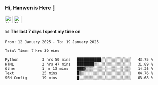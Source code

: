 ### Hi, Hanwen is Here 👋
<p>
	<a href="https://www.linkedin.com/in/liu-hanwen/"><img src="https://img.shields.io/badge/@hanwen-0A66C2?style=flat&logo=LinkedIn&logoColor=white" alt="Linkedin"  height="25px"/></a> 
	<a href="https://scholar.google.com/citations?user=HDF0su0AAAAJ"><img src="https://img.shields.io/badge/scholar-4385FE.svg?&style=plastic&logo=google-scholar&logoColor=white" alt="Google Scholar" height="25px"> </a>
</p>

📊 **The last 7 days I spent my time on** 
<!--START_SECTION:waka-->

```txt
From: 12 January 2025 - To: 19 January 2025

Total Time: 7 hrs 30 mins

Python           3 hrs 50 mins   ███████████░░░░░░░░░░░░░░   43.75 %
HTML             2 hrs 47 mins   ████████░░░░░░░░░░░░░░░░░   31.89 %
Other            1 hr 15 mins    ███▓░░░░░░░░░░░░░░░░░░░░░   14.38 %
Text             25 mins         █▒░░░░░░░░░░░░░░░░░░░░░░░   04.76 %
SSH Config       19 mins         █░░░░░░░░░░░░░░░░░░░░░░░░   03.68 %
```

<!--END_SECTION:waka-->


<!--
**david990917/david990917** is a ✨ _special_ ✨ repository because its `README.md` (this file) appears on your GitHub profile.

Here are some ideas to get you started:

- 🔭 I’m currently working on ...
- 🌱 I’m currently learning ...
- 👯 I’m looking to collaborate on ...
- 🤔 I’m looking for help with ...
- 💬 Ask me about ...
- 📫 How to reach me: ...
- 😄 Pronouns: ...
- ⚡ Fun fact: ...
-->
